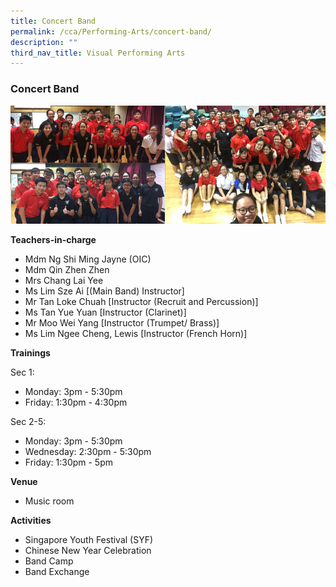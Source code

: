 ```yaml
---
title: Concert Band
permalink: /cca/Performing-Arts/concert-band/
description: ""
third_nav_title: Visual Performing Arts
---
```

### Concert Band

<img src="/images/cca22.png" style="width:80%, align:left">


**Teachers-in-charge**

*   Mdm Ng Shi Ming Jayne (OIC)
*   Mdm Qin Zhen Zhen
*   Mrs Chang Lai Yee
*   Ms Lim Sze Ai \[(Main Band) Instructor\]
*   Mr Tan Loke Chuah \[Instructor (Recruit and Percussion)\]
*   Ms Tan Yue Yuan \[Instructor (Clarinet)\]
*   Mr Moo Wei Yang \[Instructor (Trumpet/ Brass)\]
*   Ms Lim Ngee Cheng, Lewis \[Instructor (French Horn)\]

**Trainings**

Sec 1: 
* Monday: 3pm - 5:30pm
* Friday: 1:30pm - 4:30pm

Sec 2-5:
* Monday: 3pm - 5:30pm
* Wednesday: 2:30pm - 5:30pm
* Friday: 1:30pm - 5pm


**Venue**

*   Music room


**Activities**
* Singapore Youth Festival (SYF)
* Chinese New Year Celebration
* Band Camp
* Band Exchange